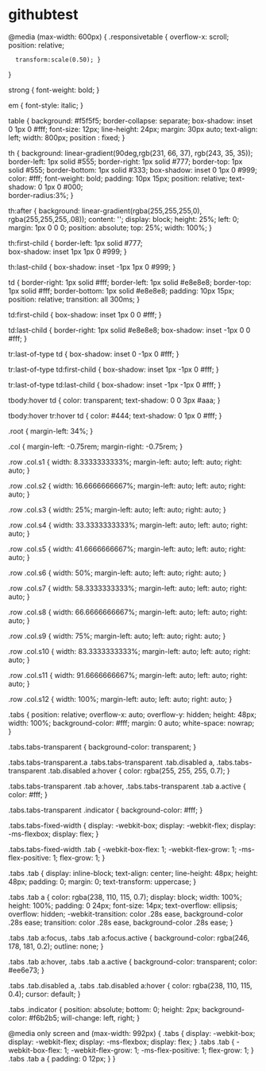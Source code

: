 # githubtest
@media (max-width: 600px) {
  .responsivetable { overflow-x: scroll;
  position: relative;
  
	  transform:scale(0.50); }
  
}


strong {
  font-weight: bold; 
}

em {
  font-style: italic; 
}

table {
  background: #f5f5f5;
  border-collapse: separate;
  box-shadow: inset 0 1px 0 #fff;
  font-size: 12px;
  line-height: 24px;
  margin: 30px auto;
  text-align: left;
  width: 800px;
  position : fixed;
} 

th {
  background:  linear-gradient(90deg,rgb(231, 66, 37), rgb(243, 35, 35));
  border-left: 1px solid #555;
  border-right: 1px solid #777;
  border-top: 1px solid #555;
  border-bottom: 1px solid #333;
  box-shadow: inset 0 1px 0 #999;
  color: #fff;
  font-weight: bold;
  padding: 10px 15px;
  position: relative;
  text-shadow: 0 1px 0 #000;  
  border-radius:3%;
}

th:after {
  background: linear-gradient(rgba(255,255,255,0), rgba(255,255,255,.08));
  content: '';
  display: block;
  height: 25%;
  left: 0;
  margin: 1px 0 0 0;
  position: absolute;
  top: 25%;
  width: 100%;
}

th:first-child {
  border-left: 1px solid #777;  
  box-shadow: inset 1px 1px 0 #999;
}

th:last-child {
  box-shadow: inset -1px 1px 0 #999;
}

td {
  border-right: 1px solid #fff;
  border-left: 1px solid #e8e8e8;
  border-top: 1px solid #fff;
  border-bottom: 1px solid #e8e8e8;
  padding: 10px 15px;
  position: relative;
  transition: all 300ms;
}

td:first-child {
  box-shadow: inset 1px 0 0 #fff;
} 

td:last-child {
  border-right: 1px solid #e8e8e8;
  box-shadow: inset -1px 0 0 #fff;
} 

tr:last-of-type td {
  box-shadow: inset 0 -1px 0 #fff; 
}

tr:last-of-type td:first-child {
  box-shadow: inset 1px -1px 0 #fff;
} 

tr:last-of-type td:last-child {
  box-shadow: inset -1px -1px 0 #fff;
} 

tbody:hover td {
  color: transparent;
  text-shadow: 0 0 3px #aaa;
}

tbody:hover tr:hover td {
  color: #444;
  text-shadow: 0 1px 0 #fff;
}

.root {
  margin-left: 34%;
}

.col {
  margin-left: -0.75rem;
  margin-right: -0.75rem;
}

.row .col.s1 {
  width: 8.3333333333%;
  margin-left: auto;
  left: auto;
  right: auto;
}

.row .col.s2 {
  width: 16.6666666667%;
  margin-left: auto;
  left: auto;
  right: auto;
}

.row .col.s3 {
  width: 25%;
  margin-left: auto;
  left: auto;
  right: auto;
}

.row .col.s4 {
  width: 33.3333333333%;
  margin-left: auto;
  left: auto;
  right: auto;
}

.row .col.s5 {
  width: 41.6666666667%;
  margin-left: auto;
  left: auto;
  right: auto;
}

.row .col.s6 {
  width: 50%;
  margin-left: auto;
  left: auto;
  right: auto;
}

.row .col.s7 {
  width: 58.3333333333%;
  margin-left: auto;
  left: auto;
  right: auto;
}

.row .col.s8 {
  width: 66.6666666667%;
  margin-left: auto;
  left: auto;
  right: auto;
}

.row .col.s9 {
  width: 75%;
  margin-left: auto;
  left: auto;
  right: auto;
}

.row .col.s10 {
  width: 83.3333333333%;
  margin-left: auto;
  left: auto;
  right: auto;
}

.row .col.s11 {
  width: 91.6666666667%;
  margin-left: auto;
  left: auto;
  right: auto;
}

.row .col.s12 {
  width: 100%;
  margin-left: auto;
  left: auto;
  right: auto;
}




.tabs {
  position: relative;
  overflow-x: auto;
  overflow-y: hidden;
  height: 48px;
  width: 100%;
  background-color: #fff;
  margin: 0 auto;
  white-space: nowrap;
}

.tabs.tabs-transparent {
  background-color: transparent;
}

.tabs.tabs-transparent.a
.tabs.tabs-transparent .tab.disabled a,
.tabs.tabs-transparent .tab.disabled a:hover {
  color: rgba(255, 255, 255, 0.7);
}

.tabs.tabs-transparent .tab a:hover,
.tabs.tabs-transparent .tab a.active {
  color: #fff;
}

.tabs.tabs-transparent .indicator {
  background-color: #fff;
}

.tabs.tabs-fixed-width {
  display: -webkit-box;
  display: -webkit-flex;
  display: -ms-flexbox;
  display: flex;
}

.tabs.tabs-fixed-width .tab {
  -webkit-box-flex: 1;
  -webkit-flex-grow: 1;
      -ms-flex-positive: 1;
          flex-grow: 1;
}

.tabs .tab {
  display: inline-block;
  text-align: center;
  line-height: 48px;
  height: 48px;
  padding: 0;
  margin: 0;
  text-transform: uppercase;
}

.tabs .tab a {
  color: rgba(238, 110, 115, 0.7);
  display: block;
  width: 100%;
  height: 100%;
  padding: 0 24px;
  font-size: 14px;
  text-overflow: ellipsis;
  overflow: hidden;
  -webkit-transition: color .28s ease, background-color .28s ease;
  transition: color .28s ease, background-color .28s ease;
}

.tabs .tab a:focus, .tabs .tab a:focus.active {
  background-color: rgba(246, 178, 181, 0.2);
  outline: none;
}

.tabs .tab a:hover, .tabs .tab a.active {
  background-color: transparent;
  color: #ee6e73;
}

.tabs .tab.disabled a,
.tabs .tab.disabled a:hover {
  color: rgba(238, 110, 115, 0.4);
  cursor: default;
}

.tabs .indicator {
  position: absolute;
  bottom: 0;
  height: 2px;
  background-color: #f6b2b5;
  will-change: left, right;
}

@media only screen and (max-width: 992px) {
  .tabs {
    display: -webkit-box;
    display: -webkit-flex;
    display: -ms-flexbox;
    display: flex;
  }
  .tabs .tab {
    -webkit-box-flex: 1;
    -webkit-flex-grow: 1;
        -ms-flex-positive: 1;
            flex-grow: 1;
  }
  .tabs .tab a {
    padding: 0 12px;
  }
}

